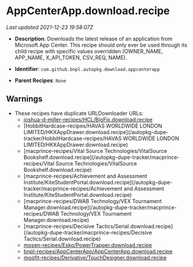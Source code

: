 # AppCenterApp.download.recipe

_Last updated 2021-12-23 19:58:07Z_

- **Description**: Downloads the latest release of an application from Microsoft App Center. This recipe should only ever be used through its child recipe with specific values overridden (OWNER_NAME, APP_NAME, X_API_TOKEN, CSV_REQ, NAME).

- **Identifier**: `com.github.bnpl.autopkg.download.appcenterapp`

- **Parent Recipes**: `None`

## Warnings

- These recipes have duplicate URLDownloader URLs:
    - [joshua-d-miller-recipes/HCL/BigFix.download.recipe](/autopkg-dupe-tracker/joshua-d-miller-recipes/HCL/BigFix.download.recipe)
    - [HobbitHardcase-recipes/HAVAS WORLDWIDE LONDON LIMITED/HKXAppDrawer.download.recipe](/autopkg-dupe-tracker/HobbitHardcase-recipes/HAVAS WORLDWIDE LONDON LIMITED/HKXAppDrawer.download.recipe)
    - [macprince-recipes/Vital Source Technologies/VitalSource Bookshelf.download.recipe](/autopkg-dupe-tracker/macprince-recipes/Vital Source Technologies/VitalSource Bookshelf.download.recipe)
    - [macprince-recipes/Achievement and Assessment Institute/KiteStudentPortal.download.recipe](/autopkg-dupe-tracker/macprince-recipes/Achievement and Assessment Institute/KiteStudentPortal.download.recipe)
    - [macprince-recipes/DWAB Technology/VEX Tournament Manager.download.recipe](/autopkg-dupe-tracker/macprince-recipes/DWAB Technology/VEX Tournament Manager.download.recipe)
    - [macprince-recipes/Decisive Tactics/Serial.download.recipe](/autopkg-dupe-tracker/macprince-recipes/Decisive Tactics/Serial.download.recipe)
    - [mosen-recipes/Esko/PowerTrapper.download.recipe](/autopkg-dupe-tracker/mosen-recipes/Esko/PowerTrapper.download.recipe)
    - [bnpl-recipes/AppCenterApp/AppCenterApp.download.recipe](/autopkg-dupe-tracker/bnpl-recipes/AppCenterApp/AppCenterApp.download.recipe)
    - [moofit-recipes/Derivative/TouchDesigner.download.recipe](/autopkg-dupe-tracker/moofit-recipes/Derivative/TouchDesigner.download.recipe)